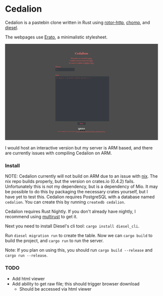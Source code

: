 # Cedalion
Cedalion is a pastebin clone written in Rust using [rotor-http](https://github.com/tailhook/rotor-http), [chomp](https://github.com/m4rw3r/chomp), and [diesel](https://github.com/sgrif/diesel).

The webpages use [Erato](https://github.com/nokaa/erato), a minimalistic stylesheet.

<img src="cedalion.png"/>

I would host an interactive version but my server is ARM based, and there are currently issues with compiling Cedalion on ARM.

### Install
NOTE: Cedalion currently will not build on ARM due to an issue with [nix](https://github.com/nix-rust/nix). The nix repo builds properly, but the version on crates.io (0.4.2) fails. Unfortunately this is not my dependency, but is a dependency of Mio. It may be possible to do this by packaging the necessary crates yourself, but I have yet to test this.
Cedalion requires PostgreSQL with a database named `cedalion`. You can create this by running `createdb cedalion`.

Cedalion requires Rust Nightly. If you don't already have nightly, I recommend using [multirust](https://github.com/brson/multirust) to get it.

Next you need to install Diesel's cli tool: `cargo install diesel_cli`.

Run `diesel migration run` to create the table. Now we can `cargo build` to build the project, and `cargo run` to run the server.

Note: If you plan on using this, you should run `cargo build --release` and `cargo run --release`.

### TODO
- Add html viewer
- Add ability to get raw file; this should trigger browser download
  - Should be accessed via html viewer
